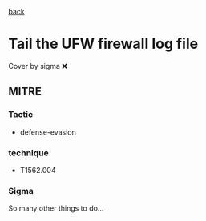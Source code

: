 [back](../index.md)
# Tail the UFW firewall log file
Cover by sigma :x: 

## MITRE
### Tactic
  - defense-evasion

### technique
  - T1562.004

### Sigma

 So many other things to do...